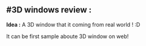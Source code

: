 #3D windows review :
-

**Idea :** A 3D window that it coming from real world ! :D

It can be first sample aboute 3D window on web!